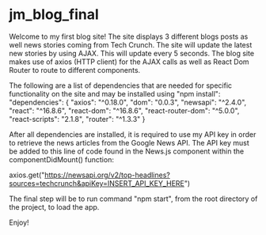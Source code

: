 # jm_blog_final

Welcome to my first blog site! The site displays 3 different blogs posts as well news stories coming from Tech Crunch. The site will update the latest new stories by using AJAX. This will update every 5 seconds. The blog site makes use of axios (HTTP client) for the AJAX calls as well as React Dom Router to route to different components.

The following are a list of dependencies that are needed for specific functionality on the site and may be installed using "npm install": "dependencies": { "axios": "^0.18.0", "dom": "0.0.3", "newsapi": "^2.4.0", "react": "^16.8.6", "react-dom": "^16.8.6", "react-router-dom": "^5.0.0", "react-scripts": "2.1.8", "router": "^1.3.3" }

After all dependencies are installed, it is required to use my API key in order to retrieve the news articles from the Google News API. The API key must be added to this line of code found in the News.js component within the componentDidMount() function:

axios.get("https://newsapi.org/v2/top-headlines?sources=techcrunch&apiKey=INSERT_API_KEY_HERE")

The final step will be to run command "npm start", from the root directory of the project, to load the app.

Enjoy!
